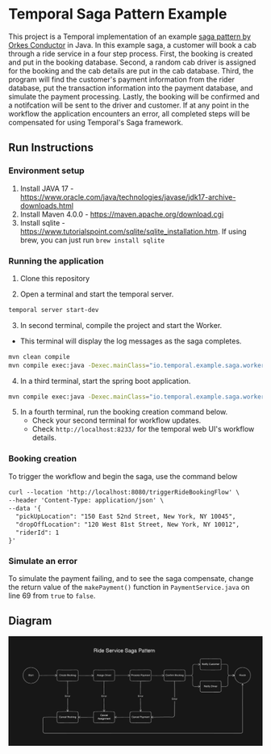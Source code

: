 # Temporal Saga Pattern Example
This project is a Temporal implementation of an example [saga pattern by Orkes Conductor](https://github.com/conductor-sdk/conductor-examples-saga-pattern) in Java. In this example saga, a customer will book a cab through a ride service in a four step process. First, the booking is created and put in the booking database. Second, a random cab driver is assigned for the booking and the cab details are put in the cab database. Third, the program will find the customer's payment information from the rider database, put the transaction information into the payment database, and simulate the payment processing. Lastly, the booking will be confirmed and a notifcation will be sent to the driver and customer. If at any point in the workflow the application encounters an error, all completed steps will be compensated for using Temporal's Saga framework.

## Run Instructions

### Environment setup
1. Install JAVA 17 - https://www.oracle.com/java/technologies/javase/jdk17-archive-downloads.html
2. Install Maven 4.0.0 - https://maven.apache.org/download.cgi
3. Install sqlite - https://www.tutorialspoint.com/sqlite/sqlite_installation.htm.
   If using brew, you can just run ```brew install sqlite```

### Running the application

1. Clone this repository

2. Open a terminal and start the temporal server.
```bash
temporal server start-dev
```

3. In second terminal, compile the project and start the Worker.
  -  This terminal will display the log messages as the saga completes.
```bash
mvn clean compile
mvn compile exec:java -Dexec.mainClass="io.temporal.example.saga.workers.SagaWorker"
```

4. In a third terminal, start the spring boot application.
```bash
mvn compile exec:java -Dexec.mainClass="io.temporal.example.saga.workers.SagaWorker"
```

5. In a fourth terminal, run the booking creation command below.
    -  Check your second terminal for workflow updates.
    -  Check `http://localhost:8233/` for the temporal web UI's workflow details.

### Booking creation

To trigger the workflow and begin the saga, use the command below
```
curl --location 'http://localhost:8080/triggerRideBookingFlow' \
--header 'Content-Type: application/json' \
--data '{
  "pickUpLocation": "150 East 52nd Street, New York, NY 10045",
  "dropOffLocation": "120 West 81st Street, New York, NY 10012",
  "riderId": 1
}'
```

### Simulate an error

To simulate the payment failing, and to see the saga compensate, change the return value of the `makePayment()` function in `PaymentService.java` on line 69 from `true` to `false`.

## Diagram

![Flow Chart](SagaFlowChart.png)
